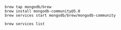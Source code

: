     brew tap mongodb/brew
    brew install mongodb-community@5.0
    brew services start mongodb/brew/mongodb-community
    
    brew services list
